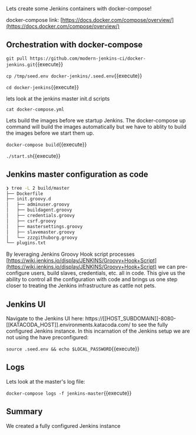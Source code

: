 Lets create some Jenkins containers with docker-compose!

docker-compose link: [https://docs.docker.com/compose/overview/](https://docs.docker.com/compose/overview/)

## Orchestration with docker-compose

`git pull https://github.com/modern-jenkins-ci/docker-jenkins.git`{{execute}}

`cp /tmp/seed.env docker-jenkins/.seed.env`{{execute}}

`cd docker-jenkins`{{execute}}

lets look at the jenkins master init.d scripts

`cat docker-compose.yml`

Lets build the images before we startup Jenkins. The docker-compose up command will build the images automatically but we have to ablity to build the images before we start them up.

`docker-compose build`{{execute}}

`./start.sh`{{execute}}

## Jenkins master configuration as code

```bash
❯ tree -L 2 build/master
├── Dockerfile
├── init.groovy.d
│   ├── adminuser.groovy
│   ├── buildagent.groovy
│   ├── credentials.groovy
│   ├── csrf.groovy
│   ├── mastersettings.groovy
│   ├── slavemaster.groovy
│   └── zzzgithuborg.groovy
└── plugins.txt
```

By leveraging Jenkins Groovy Hook script processes [https://wiki.jenkins.io/display/JENKINS/Groovy+Hook+Script](https://wiki.jenkins.io/display/JENKINS/Groovy+Hook+Script) we can pre-configure users, build slaves, credentials, etc. all in code. This give us the ability to control all the configuration with code and brings us one step closer to treating the Jenkins infrastructure as cattle not pets.

## Jenkins UI

Navigate to the Jenkins UI here: https://[[HOST_SUBDOMAIN]]-8080-[[KATACODA_HOST]].environments.katacoda.com/ to see the fully configured Jenkins instance.
In this incarnation of the Jenkins setup we are not using the  have preconfigured:

`source .seed.env && echo $LOCAL_PASSWORD`{{execute}}

## Logs

Lets look at the master's log file:

`docker-compose logs -f jenkins-master`{{execute}}

## Summary

We created a fully configured Jenkins instance